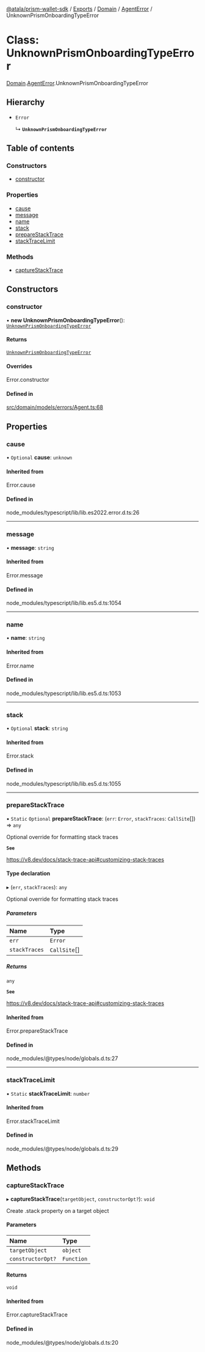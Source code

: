 [@atala/prism-wallet-sdk](../README.md) / [Exports](../modules.md) / [Domain](../modules/Domain.md) / [AgentError](../modules/Domain.AgentError.md) / UnknownPrismOnboardingTypeError

# Class: UnknownPrismOnboardingTypeError

[Domain](../modules/Domain.md).[AgentError](../modules/Domain.AgentError.md).UnknownPrismOnboardingTypeError

## Hierarchy

- `Error`

  ↳ **`UnknownPrismOnboardingTypeError`**

## Table of contents

### Constructors

- [constructor](Domain.AgentError.UnknownPrismOnboardingTypeError.md#constructor)

### Properties

- [cause](Domain.AgentError.UnknownPrismOnboardingTypeError.md#cause)
- [message](Domain.AgentError.UnknownPrismOnboardingTypeError.md#message)
- [name](Domain.AgentError.UnknownPrismOnboardingTypeError.md#name)
- [stack](Domain.AgentError.UnknownPrismOnboardingTypeError.md#stack)
- [prepareStackTrace](Domain.AgentError.UnknownPrismOnboardingTypeError.md#preparestacktrace)
- [stackTraceLimit](Domain.AgentError.UnknownPrismOnboardingTypeError.md#stacktracelimit)

### Methods

- [captureStackTrace](Domain.AgentError.UnknownPrismOnboardingTypeError.md#capturestacktrace)

## Constructors

### constructor

• **new UnknownPrismOnboardingTypeError**(): [`UnknownPrismOnboardingTypeError`](Domain.AgentError.UnknownPrismOnboardingTypeError.md)

#### Returns

[`UnknownPrismOnboardingTypeError`](Domain.AgentError.UnknownPrismOnboardingTypeError.md)

#### Overrides

Error.constructor

#### Defined in

[src/domain/models/errors/Agent.ts:68](https://github.com/input-output-hk/atala-prism-wallet-sdk-ts/blob/a3fc2aa/src/domain/models/errors/Agent.ts#L68)

## Properties

### cause

• `Optional` **cause**: `unknown`

#### Inherited from

Error.cause

#### Defined in

node_modules/typescript/lib/lib.es2022.error.d.ts:26

___

### message

• **message**: `string`

#### Inherited from

Error.message

#### Defined in

node_modules/typescript/lib/lib.es5.d.ts:1054

___

### name

• **name**: `string`

#### Inherited from

Error.name

#### Defined in

node_modules/typescript/lib/lib.es5.d.ts:1053

___

### stack

• `Optional` **stack**: `string`

#### Inherited from

Error.stack

#### Defined in

node_modules/typescript/lib/lib.es5.d.ts:1055

___

### prepareStackTrace

▪ `Static` `Optional` **prepareStackTrace**: (`err`: `Error`, `stackTraces`: `CallSite`[]) => `any`

Optional override for formatting stack traces

**`See`**

https://v8.dev/docs/stack-trace-api#customizing-stack-traces

#### Type declaration

▸ (`err`, `stackTraces`): `any`

Optional override for formatting stack traces

##### Parameters

| Name | Type |
| :------ | :------ |
| `err` | `Error` |
| `stackTraces` | `CallSite`[] |

##### Returns

`any`

**`See`**

https://v8.dev/docs/stack-trace-api#customizing-stack-traces

#### Inherited from

Error.prepareStackTrace

#### Defined in

node_modules/@types/node/globals.d.ts:27

___

### stackTraceLimit

▪ `Static` **stackTraceLimit**: `number`

#### Inherited from

Error.stackTraceLimit

#### Defined in

node_modules/@types/node/globals.d.ts:29

## Methods

### captureStackTrace

▸ **captureStackTrace**(`targetObject`, `constructorOpt?`): `void`

Create .stack property on a target object

#### Parameters

| Name | Type |
| :------ | :------ |
| `targetObject` | `object` |
| `constructorOpt?` | `Function` |

#### Returns

`void`

#### Inherited from

Error.captureStackTrace

#### Defined in

node_modules/@types/node/globals.d.ts:20
